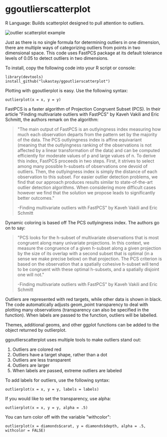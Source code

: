# ggoutlierscatterplot
R Language: Builds scatterplot designed to pull attention to outliers.

![outlier scatterplot example](https://github.com/lukastay/ggoutlierscatterplot/blob/main/plotexample.tiff?raw=true)

Just as there is no single formula for determining outliers in one dimension, there are multiple ways of categorizing outliers from points in two dimensional space. This code uses FastPCS package at its default tolerance levels of 0.05 to detect outliers in two dimensions. 

To install, copy the following code into your R script or console:

```
library(devtools)
install_github("lukastay/ggoutlierscatterplot")
```

Plotting with ggoutlierplot is easy. Use the following syntax:

```
outlierplot(x = x, y = y)
```

FastPCS is a faster algorithm of Projection Congruent Subset (PCS). In their article "Finding multivariate outliers with FastPCS" by Kaveh Vakili and Eric Schmitt, the authors remark on the algorithm:

> "The main output of FastPCS is an outlyingness index measuring how much each observation departs from the pattern set by the majority of the data. The PCS outlyingness index is affine equivariant (meaning that the outlyingness ranking of the observations is not affected by a linear transformation of the data) and can be computed efficiently for moderate values of p and large values of n. To derive this index, FastPCS proceeds in two steps. First, it strives to select among many possible h-subsets of observations one devoid of outliers. Then, the outlyingness index is simply the distance of each observation to this subset. For easier outlier detection problems, we find that our approach produces results similar to state-of-the-art outlier detection algorithms. When considering more difficult cases however we find that the solution we propose leads to significantly better outcomes."
>
> -Finding multivariate outliers with FastPCS" by Kaveh Vakili and Eric Schmitt


Dynamic coloring is based off The PCS outlyingness index. The authors go on to say:

> "PCS looks for the h-subset of multivariate observations that is most congruent along many univariate projections. In this context, we measure the congruence of a given h-subset along a given projection by the size of its overlap with a second subset that is optimal (in a sense we make precise below) on that projection. The PCS criterion is based on the observation that a spatially cohesive h-subset will tend to be congruent with these optimal h-subsets, and a spatially disjoint one will not."
>
> -Finding multivariate outliers with FastPCS" by Kaveh Vakili and Eric Schmitt


Outliers are represented with red targets, while other data is shown in black. The code automatically adjusts geom_point transparency to deal with plotting many observations (transparency can also be specified in the function). When labels are passed to the function, outliers will be labelled. 

Themes, additional geoms, and other ggplot functions can be added to the object returned by outlierplot.

ggoutlierscatterplot uses multiple tools to make outliers stand out:

1) Outliers are colored red
2) Outliers have a target shape, rather than a dot
3) Outliers are less transparent
4) Outliers are larger
5) When labels are passed, extreme outliers are labeled

To add labels for outliers, use the following syntax:

```
outlierplot(x = x, y = y, labels = labels)
```

If you would like to set the transparency, use alpha:

```
outlierplot(x = x, y = y, alpha = .5)
```

You can turn color off with the variable "withcolor":

```
outlierplot(x = diamonds$carat, y = diamonds$depth, alpha = .5, withcolor = FALSE)
```
